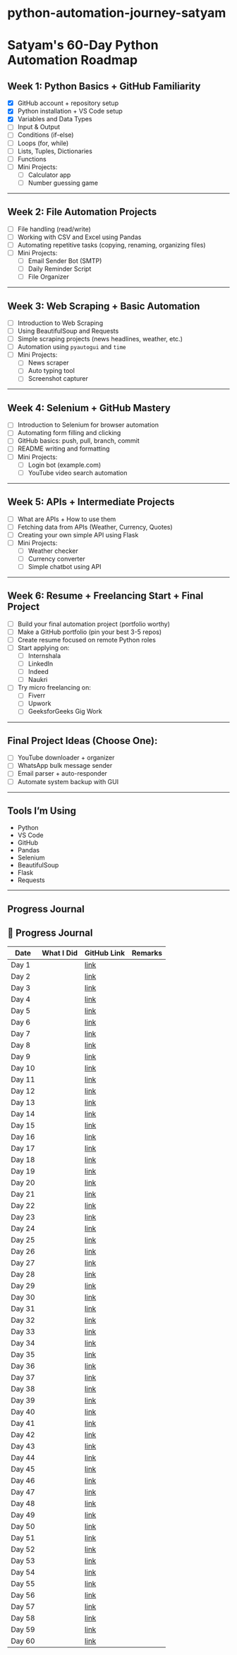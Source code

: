# python-automation-journey-satyam
# Satyam's 60-Day Python Automation Roadmap

## Week 1: Python Basics + GitHub Familiarity

- [x] GitHub account + repository setup
- [x] Python installation + VS Code setup
- [x] Variables and Data Types
- [ ] Input & Output
- [ ] Conditions (if-else)
- [ ] Loops (for, while)
- [ ] Lists, Tuples, Dictionaries
- [ ] Functions
- [ ] Mini Projects:
  - [ ] Calculator app
  - [ ] Number guessing game

---

## Week 2: File Automation Projects

- [ ] File handling (read/write)
- [ ] Working with CSV and Excel using Pandas
- [ ] Automating repetitive tasks (copying, renaming, organizing files)
- [ ] Mini Projects:
  - [ ] Email Sender Bot (SMTP)
  - [ ] Daily Reminder Script
  - [ ] File Organizer

---

## Week 3: Web Scraping + Basic Automation

- [ ] Introduction to Web Scraping
- [ ] Using BeautifulSoup and Requests
- [ ] Simple scraping projects (news headlines, weather, etc.)
- [ ] Automation using `pyautogui` and `time`
- [ ] Mini Projects:
  - [ ] News scraper
  - [ ] Auto typing tool
  - [ ] Screenshot capturer

---

## Week 4: Selenium + GitHub Mastery

- [ ] Introduction to Selenium for browser automation
- [ ] Automating form filling and clicking
- [ ] GitHub basics: push, pull, branch, commit
- [ ] README writing and formatting
- [ ] Mini Projects:
  - [ ] Login bot (example.com)
  - [ ] YouTube video search automation

---

## Week 5: APIs + Intermediate Projects

- [ ] What are APIs + How to use them
- [ ] Fetching data from APIs (Weather, Currency, Quotes)
- [ ] Creating your own simple API using Flask
- [ ] Mini Projects:
  - [ ] Weather checker
  - [ ] Currency converter
  - [ ] Simple chatbot using API

---

## Week 6: Resume + Freelancing Start + Final Project

- [ ] Build your final automation project (portfolio worthy)
- [ ] Make a GitHub portfolio (pin your best 3-5 repos)
- [ ] Create resume focused on remote Python roles
- [ ] Start applying on:
  - [ ] Internshala
  - [ ] LinkedIn
  - [ ] Indeed
  - [ ] Naukri
- [ ] Try micro freelancing on:
  - [ ] Fiverr
  - [ ] Upwork
  - [ ] GeeksforGeeks Gig Work

---

## Final Project Ideas (Choose One):

- [ ] YouTube downloader + organizer  
- [ ] WhatsApp bulk message sender  
- [ ] Email parser + auto-responder  
- [ ] Automate system backup with GUI  

---

## Tools I’m Using

- Python  
- VS Code  
- GitHub  
- Pandas  
- Selenium  
- BeautifulSoup  
- Flask  
- Requests  

---


## Progress Journal 
## 📘 Progress Journal

| Date   | What I Did | GitHub Link | Remarks |
|--------|------------|-------------|---------|
| Day 1  |            | [link]()    |         |
| Day 2  |            | [link]()    |         |
| Day 3  |            | [link]()    |         |
| Day 4  |            | [link]()    |         |
| Day 5  |            | [link]()    |         |
| Day 6  |            | [link]()    |         |
| Day 7  |            | [link]()    |         |
| Day 8  |            | [link]()    |         |
| Day 9  |            | [link]()    |         |
| Day 10 |            | [link]()    |         |
| Day 11 |            | [link]()    |         |
| Day 12 |            | [link]()    |         |
| Day 13 |            | [link]()    |         |
| Day 14 |            | [link]()    |         |
| Day 15 |            | [link]()    |         |
| Day 16 |            | [link]()    |         |
| Day 17 |            | [link]()    |         |
| Day 18 |            | [link]()    |         |
| Day 19 |            | [link]()    |         |
| Day 20 |            | [link]()    |         |
| Day 21 |            | [link]()    |         |
| Day 22 |            | [link]()    |         |
| Day 23 |            | [link]()    |         |
| Day 24 |            | [link]()    |         |
| Day 25 |            | [link]()    |         |
| Day 26 |            | [link]()    |         |
| Day 27 |            | [link]()    |         |
| Day 28 |            | [link]()    |         |
| Day 29 |            | [link]()    |         |
| Day 30 |            | [link]()    |         |
| Day 31 |            | [link]()    |         |
| Day 32 |            | [link]()    |         |
| Day 33 |            | [link]()    |         |
| Day 34 |            | [link]()    |         |
| Day 35 |            | [link]()    |         |
| Day 36 |            | [link]()    |         |
| Day 37 |            | [link]()    |         |
| Day 38 |            | [link]()    |         |
| Day 39 |            | [link]()    |         |
| Day 40 |            | [link]()    |         |
| Day 41 |            | [link]()    |         |
| Day 42 |            | [link]()    |         |
| Day 43 |            | [link]()    |         |
| Day 44 |            | [link]()    |         |
| Day 45 |            | [link]()    |         |
| Day 46 |            | [link]()    |         |
| Day 47 |            | [link]()    |         |
| Day 48 |            | [link]()    |         |
| Day 49 |            | [link]()    |         |
| Day 50 |            | [link]()    |         |
| Day 51 |            | [link]()    |         |
| Day 52 |            | [link]()    |         |
| Day 53 |            | [link]()    |         |
| Day 54 |            | [link]()    |         |
| Day 55 |            | [link]()    |         |
| Day 56 |            | [link]()    |         |
| Day 57 |            | [link]()    |         |
| Day 58 |            | [link]()    |         |
| Day 59 |            | [link]()    |         |
| Day 60 |            | [link]()    |         |



